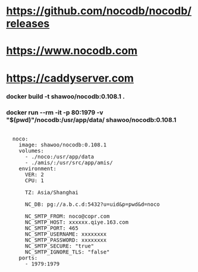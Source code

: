 # https://github.com/nocodb/nocodb/releases
# https://www.nocodb.com
# https://caddyserver.com

### docker build -t shawoo/nocodb:0.108.1 .

### docker run --rm -it -p 80:1979 -v "$(pwd)"/nocodb:/usr/app/data/ shawoo/nocodb:0.108.1

<pre>

  noco:
    image: shawoo/nocodb:0.108.1
    volumes:
      - ./noco:/usr/app/data
      - ./amis/:/usr/src/app/amis/
    environment:
      VER: 2
      CPU: 1
      
      TZ: Asia/Shanghai
      
      NC_DB: pg://a.b.c.d:5432?u=uid&p=pwd&d=noco

      NC_SMTP_FROM: noco@copr.com
      NC_SMTP_HOST: xxxxxx.qiye.163.com
      NC_SMTP_PORT: 465
      NC_SMTP_USERNAME: xxxxxxxx
      NC_SMTP_PASSWORD: xxxxxxxx
      NC_SMTP_SECURE: "true"
      NC_SMTP_IGNORE_TLS: "false"
    ports:
      - 1979:1979

</pre>
